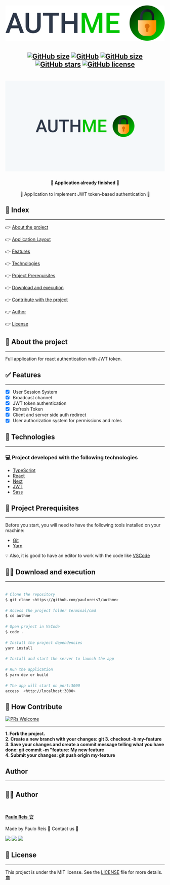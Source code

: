 <h1 align="center">
    <img src=".github/logo.svg" />
</h1>

<h2 align="center">

[![GitHub size](https://img.shields.io/github/repo-size/pauloreis7/authme?color=purple)](https://github.com/pauloreis7/authme/issues)
[![GitHub](https://img.shields.io/badge/types-TypeScript-%23007acc)](https://github.com/pauloreis7/authme)
[![GitHub size](https://img.shields.io/github/last-commit/pauloreis7/authme?color=%23964b00)](https://github.com/pauloreis7/authme/commits)
[![GitHub stars](https://img.shields.io/github/stars/pauloreis7/authme?color=%23f9d71c&style=flat)](https://github.com/pauloreis7/authme/stargazers)
[![GitHub license](https://img.shields.io/github/license/pauloreis7/Foodfy)](https://github.com/pauloreis7/authme/blob/master/LICENSE)
	
</h2>

<h1 align="center">
    <img src=".github/cover.svg" />
</h1>

<h4 align="center">🏁 Application already finished 🏁</h4>

<p align="center">🔐 Application to implement JWT token-based authentication 🔑</p>

## 🔗 Index
---
 <p>👉 <a href="#about">About the project</a> </p>
 <p>👉 <a href="#layout">Application Layout</a> </p>
 <p>👉 <a href="#func">Features</a> </p>
 <p>👉 <a href="#techs">Technologies</a> </p>
 <p>👉 <a href="#requests">Project Prerequisites</a> </p>
 <p>👉 <a href="#work">Download and execution</a> </p>
 <p>👉 <a href="#contribute">Contribute with the project</a> </p>
 <p>👉 <a href="#author">Author</a> </p>
 <p>👉 <a href="#license">License</a> </p>

<a id="about"></a>
## 🔎 About the project
---
<p>Full application for react authentication with JWT token.</p>

<a id="func"></a>
## ✅ Features
---
- [x] User Session System
- [x] Broadcast channel
- [x] JWT token authentication 
- [x] Refresh Token
- [x] Client and server side auth redirect
- [x] User authorization system for permissions and roles 

<a id="techs"></a>
## 🧪 Technologies
---
### 💻 Project developed with the following technologies

- [TypeScript](https://www.typescriptlang.org/)
- [React](https://reactjs.org/)
- [Next](https://nextjs.org/)
- [JWT](https://jwt.io/)
- [Sass](https://sass-lang.com/)

<a id="requests"></a>
## 🚨 Project Prerequisites
---
 Before you start, you will need to have the following tools installed on your machine:

* [Git](https://git-scm.com)
* [Yarn](https://yarnpkg.com/)

💡 Also, it is good to have an editor to work with the code like [VSCode](https://code.visualstudio.com/)

<a id="work"></a>
## 🏄‍♂️ Download and execution
---

````bash

# Clone the repository
$ git clone <https://github.com/pauloreis7/authme>

# Access the project folder terminal/cmd
$ cd authme

# Open project in VsCode
$ code .

# Install the project dependencies
yarn install

# Install and start the server to launch the app

# Run the application
$ yarn dev or build

# The app will start on port:3000 
access  <http://localhost:3000>

````

<a id="contribute"></a>
## 🎉 How Contribute

[![PRs Welcome](https://img.shields.io/badge/PRs-welcome-brightgreen.svg?style=flat-square)](https://github.com/pauloreis7/authme/pulls)

---

<b>1. Fork the project.</b> <br />
<b>2. Create a new branch with your changes: git 3. checkout -b my-feature</b> <br />
<b>3. Save your changes and create a commit message telling what you have done: git commit -m "feature: My new feature</b> <br />
<b>4. Submit your changes: git push origin my-feature</b>


<a id="author"></a>
## Author
---

## 👨‍💻 Author

<a href="https://github.com/pauloreis7">

<img style="border-radius: 50%;" src="https://avatars1.githubusercontent.com/u/63323224?s=400&v=4" width="100px;" alt=""/>

<b>Paulo Reis</b> 🏆 

</a>

<p>Made by Paulo Reis 🤴 Contact us 👋</p>

<a href = "mailto:paulosilvadosreis2057@gmail.com"><img src="https://img.shields.io/badge/Gmail-D14836?style=for-the-badge&logo=gmail&logoColor=white" target="_blank"></a>
<a href="https://www.linkedin.com/in/paulo-reis7/" target="_blank"><img src="https://img.shields.io/badge/-LinkedIn-%230077B5?style=for-the-badge&logo=linkedin&logoColor=white" target="_blank"></a>
<a href="https://www.instagram.com/pauloreis.7" target="_blank"><img src="https://img.shields.io/badge/-Instagram-%23E4405F?style=for-the-badge&logo=instagram&logoColor=white" target="_blank"></a>

<a id="license"></a>
## 📝 License
---
This project is under the MIT license. See the [LICENSE](LICENSE) file for more details.🏛️
